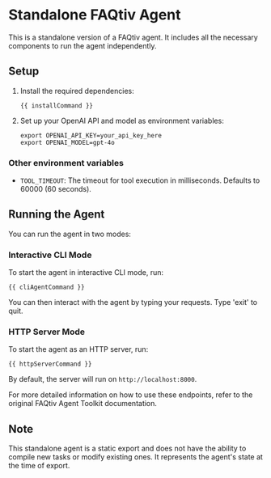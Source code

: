 # Standalone FAQtiv Agent

This is a standalone version of a FAQtiv agent. It includes all the necessary components to run the agent independently.

## Setup

1. Install the required dependencies:

   ```
   {{ installCommand }}
   ```

3. Set up your OpenAI API and model as environment variables:

   ```
   export OPENAI_API_KEY=your_api_key_here
   export OPENAI_MODEL=gpt-4o
   ```

### Other environment variables

- `TOOL_TIMEOUT`: The timeout for tool execution in milliseconds. Defaults to 60000 (60 seconds).

## Running the Agent

You can run the agent in two modes:

### Interactive CLI Mode

To start the agent in interactive CLI mode, run:

```
{{ cliAgentCommand }}
```

You can then interact with the agent by typing your requests. Type 'exit' to quit.

### HTTP Server Mode

To start the agent as an HTTP server, run:

```
{{ httpServerCommand }}
```

By default, the server will run on `http://localhost:8000`. 

For more detailed information on how to use these endpoints, refer to the original FAQtiv Agent Toolkit documentation.

## Note

This standalone agent is a static export and does not have the ability to compile new tasks or modify existing ones. It represents the agent's state at the time of export.